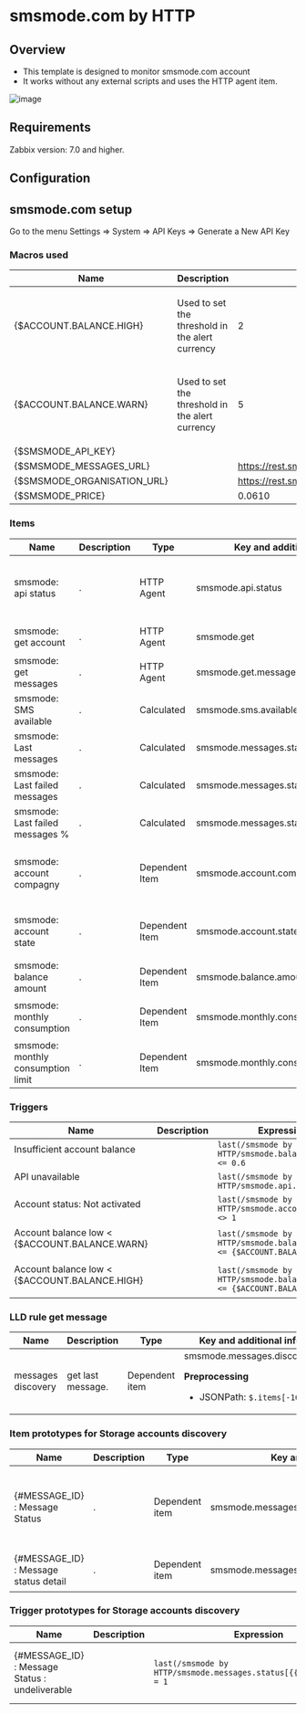 # smsmode.com by HTTP

## Overview

- This template is designed to monitor smsmode.com account
- It works without any external scripts and uses the HTTP agent item.

![image](https://github.com/user-attachments/assets/dfe347de-b390-434c-8009-ae427f1c567c)


## Requirements

Zabbix version: 7.0 and higher.


## Configuration

## smsmode.com setup 

Go to the menu Settings => System => API Keys => Generate a New API Key


### Macros used

|Name|Description|Default|
|----|-----------|-------|
|{$ACCOUNT.BALANCE.HIGH}|<p>Used to set the threshold in the alert currency</p>|2| 
|{$ACCOUNT.BALANCE.WARN}|<p>Used to set the threshold in the alert currency</p>|5|
|{$SMSMODE_API_KEY}|<p></p>||
|{$SMSMODE_MESSAGES_URL}|<p></p>|https://rest.smsmode.com/sms/v1/messages|
|{$SMSMODE_ORGANISATION_URL}|<p></p>|https://rest.smsmode.com/commons/v1/organisations|
|{$SMSMODE_PRICE}|<p></p>|0.0610|

### Items

|Name|Description|Type|Key and additional info| Preprocessing / Formula |
|----|-----------|----|-----------------------|-------------------------|
|smsmode: api status|<p>.</p>|HTTP Agent|smsmode.api.status| <ul><li><p>Check for not supported value => Set to value HTTP/1.1 000</p></li> <li><p>Regular expression `HTTP.*?(\d{3})` `\1`  </p></li></ul>|
|smsmode: get account|<p>.</p>|HTTP Agent|smsmode.get| - | 
|smsmode: get messages|<p>.</p>|HTTP Agent|smsmode.get.messages| - |
|smsmode: SMS available|<p>.</p>|Calculated|smsmode.sms.available| `last(//smsmode.balance.amount) / {$SMSMODE_PRICE}` |
|smsmode: Last messages|<p>.</p>|Calculated|smsmode.messages.status.cal| `count(last_foreach(/*/smsmode.messages.status[*]))` |
|smsmode: Last failed messages|<p>.</p>|Calculated|smsmode.messages.status.failed.cal| `sum(last_foreach(/*/smsmode.messages.status[*]))` |
|smsmode: Last failed messages %|<p>.</p>|Calculated|smsmode.messages.status.failed.percent|`(last(//smsmode.messages.status.failed.cal) * 100) / last(//smsmode.messages.status.cal)` |
|smsmode: account compagny|<p>.</p>|Dependent Item|smsmode.account.company.information|<ul><li><p>JSONPath: `$.items.[*].companyInformation.name.first()`</p></li> <li><p>Discard unchanged with heartbeat </p></li></ul>|
|smsmode: account state|<p>.</p>|Dependent Item|smsmode.account.state|<ul><li><p>JSONPath: `$.items.[*].state.first()`</p></li> <li><p>REPLACE: ACTIVATED => 1</p></li></ul>|
|smsmode: balance amount|<p>.</p>|Dependent Item|smsmode.balance.amount|<ul><li><p>JSONPath: `$.items.[*].balance.amount.first()`</p></li> </ul>|
|smsmode: monthly consumption|<p>.</p>|Dependent Item|smsmode.monthly.consumption|<ul><li><p>JSONPath: `$.items.[*].monthlyConsumption.first()`</p></li> </ul>|
|smsmode: monthly consumption limit|<p>.</p>|Dependent Item|smsmode.monthly.consumption.limit|<ul><li><p>JSONPath: `$.items.[*].monthlyConsumptionLimit.first()`</p></li> </ul>|



### Triggers

|Name|Description|Expression|Severity|Dependencies|
|----|-----------|----------|--------|--------------------------------|
|Insufficient account balance</p>||`last(/smsmode by HTTP/smsmode.balance.amount) <= 0.6`|Disaster|
|API unavailable</p>||`last(/smsmode by HTTP/smsmode.api.status) = 0`|Disaster|
|Account status: Not activated</p>||`last(/smsmode by HTTP/smsmode.account.state) <> 1`|Disaster|
|Account balance low < {$ACCOUNT.BALANCE.WARN}</p>||`last(/smsmode by HTTP/smsmode.balance.amount) <= {$ACCOUNT.BALANCE.WARN}`|Warning|smsmode by HTTP: Account balance low < {$ACCOUNT.BALANCE.HIGH}
|Account balance low < {$ACCOUNT.BALANCE.HIGH}</p>||`last(/smsmode by HTTP/smsmode.balance.amount) <= {$ACCOUNT.BALANCE.HIGH}`|High|smsmode by HTTP: Insufficient account balance

### LLD rule get message

|Name|Description|Type|Key and additional info|
|----|-----------|----|-----------------------|
|messages discovery|<p>get last message.</p>|Dependent item|smsmode.messages.discovery<p>**Preprocessing**</p><ul><li><p>JSONPath: `$.items[-10:]`</p></li></ul>|

### Item prototypes for Storage accounts discovery

|Name|Description|Type|Key and additional info| Preprocessing |
|----|-----------|----|-----------------------|----------------|
|{#MESSAGE_ID} : Message  Status|<p>.</p>|Dependent item|smsmode.messages.status[{{#MESSAGE_ID}]|<ul><li><p>JSONPath: `$.items[?(@.messageId == '{#MESSAGE_ID}')].status.value.first()`</p> <li><p>Replace SENT => 0 </p></li> <li><p>Replace UNDELIVERABLE => 1 </p></li> </li></ul>|
|{#MESSAGE_ID} : Message  status detail|<p>.</p>|Dependent item|smsmode.messages.status.detail[{{#MESSAGE_ID}]|<ul><li><p>JSONPath: `$.items[?(@.messageId == '{#MESSAGE_ID}')].status.detail.first()`</p> |

### Trigger prototypes for Storage accounts discovery

|Name|Description|Expression|Severity|Dependencies|
|----|-----------|----------|--------|--------------------------------|
|{#MESSAGE_ID} : Message  Status : undeliverable||`last(/smsmode by HTTP/smsmode.messages.status[{{#MESSAGE_ID}]) = 1`|Disaster|smsmode by HTTP: Insufficient account balance	|

